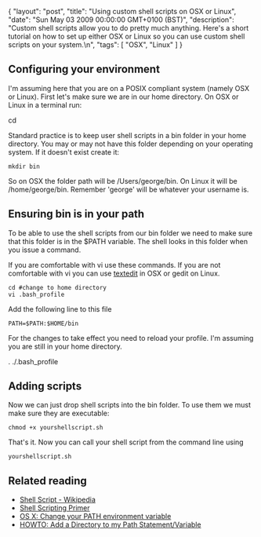 {
  "layout": "post",
  "title": "Using custom shell scripts on OSX or Linux",
  "date": "Sun May 03 2009 00:00:00 GMT+0100 (BST)",
  "description": "Custom shell scripts allow you to do pretty much anything. Here's a short tutorial on how to set up either OSX or Linux so you can use custom shell scripts on your system.\n",
  "tags": [
    "OSX",
    "Linux"
  ]
}
## Configuring your environment

I'm assuming here that you are on a POSIX compliant system (namely OSX or Linux). First let's make sure we are in our home directory. On OSX or Linux in a terminal run:  

 cd 

Standard practice is to keep user shell scripts in a bin folder in your home directory. You may or may not have this folder depending on your operating system. If it doesn't exist create it: 

    mkdir bin 

So on OSX the folder path will be /Users/george/bin. On Linux it will be /home/george/bin. Remember 'george' will be whatever your username is.

## Ensuring bin is in your path

To be able to use the shell scripts from our bin folder we need to make sure that this folder is in the $PATH variable. The shell looks in this folder when you issue a command.

If you are comfortable with vi use these commands. If you are not comfortable with vi you can use [textedit][1] in OSX or gedit on Linux. 

    cd #change to home directory 
    vi .bash_profile 

Add the following line to this file 

    PATH=$PATH:$HOME/bin 

For the changes to take effect you need to reload your profile. I'm assuming you are still in your home directory. 

  . ./.bash_profile 

## Adding scripts

Now we can just drop shell scripts into the bin folder. To use them we must make sure they are executable: 

    chmod +x yourshellscript.sh 

That's it. Now you can call your shell script from the command line using 

    yourshellscript.sh 

## Related reading

*   [Shell Script - Wikipedia][2]
*   [Shell Scripting Primer][3]
*   [OS X: Change your PATH environment variable][4]
*   [HOWTO: Add a Directory to my Path Statement/Variable][5]

 [1]: http://www.tech-recipes.com/rx/2618/os_x_easily_edit_hidden_configuration_files_with_textedit/
 [2]: http://en.wikipedia.org/wiki/Shell_script
 [3]: http://developer.apple.com/documentation/opensource/Conceptual/ShellScripting/index.html
 [4]: http://www.tech-recipes.com/rx/2621/os_x_change_path_environment_variable/
 [5]: http://www.everyjoe.com/newlinuxuser/howto-add-a-directory-to-my-path-statementvariable/
